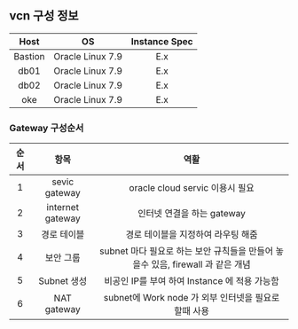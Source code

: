 ## vcn 구성 정보

|Host|OS|Instance Spec|
|:--:|:--:|:--:|
|Bastion|Oracle Linux 7.9|E.x|
|db01|Oracle Linux 7.9|E.x|
|db02|Oracle Linux 7.9|E.x|
|oke|Oracle Linux 7.9|E.x|



### Gateway 구성순서
|순서|항목|역활|
|:--:|:--:|:--:|
|1|sevic gateway|oracle cloud servic 이용시 필요| 
|2|internet gateway|인터넷 연결을 하는 gateway|
|3|경로 테이블|경로 테이블을 지정하여 라우팅 해줌|
|4|보안 그룹|subnet 마다 필요로 하는 보안 규칙들을 만들어 놓을수 있음, firewall 과 같은 개념|
|5|Subnet 생성|비공인 IP를 부여 하여 Instance 에 적용 가능함|   
|6|NAT gateway|subnet에 Work node 가 외부 인터넷을 필요로 할때 사용|

